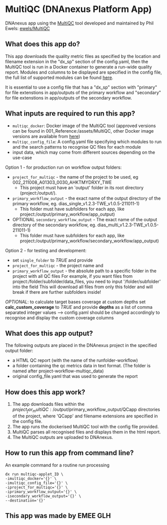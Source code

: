 # MultiQC (DNAnexus Platform App)

DNAnexus app using the [MultiQC](https://multiqc.info/docs/) tool developed and maintained by Phil Ewels: [ewels/MultiQC](https://github.com/ewels/MultiQC/)

## What does this app do?
This app downloads the quality metric files as specified by the location and filename extension in the "dx_sp" section of the config.yaml, then the MultiQC tool is run in a Docker container to generate a run-wide quality report. Modules and columns to be displayed are specified in the config file, the full list of supported modules can be found [here](https://github.com/ewels/MultiQC/tree/master/multiqc/modules).

It is essential to use a config file that has a "dx_sp" section with "primary" for file extenstions in app/outputs of the primary workflow and "secondary" for file extenstions in app/outputs of the secondary workflow.

## What inputs are required to run this app?
* `multiqc_docker`: Docker image of the MultiQC tool (approved versions can be found in 001_Reference:/assets/MultiQC, other Docker image versions are available from [here](https://hub.docker.com/r/ewels/multiqc/))
* `multiqc_config_file`: A config.yaml file specifying which modules to run and the search patterns to recognise QC files for each module
* input data, which may come from different sources depending on the use-case

Option 1 - for production run on workflow output folders:
* `project_for_multiqc` - the name of the project to be used, eg 002_211008_A01303_0030_AHKTMYDRXY_TWE
  - This project must have an 'output' folder in its root directory (project:/output/).
* `primary_workflow_output` - the exact name of the output directory of the primary workflow, eg. dias_single_v1.2.3-TWE_v1.0.5-211011-1) 
  - This folder must have subfolders for each app, like project:/output/primary_workflow/app_output)
* OPTIONAL `secondary_workflow_output` - The exact name of the output directory of the secondary workflow, eg. dias_multi_v1.2.3-TWE_v1.0.5-211011-1)
  - This folder must have subfolders for each app, like project:/output/primary_workflow/secondary_workflow/app_output)

Option 2 - for testing and development:
* set `single_folder` to *TRUE* and provide
* `project_for_multiqc` - the project name and 
* `primary_workflow_output` - the absolute path to a specific folder in the project with all QC files
For example, if you want files from project:/folder/subfolder/data_files, you need to input '/folder/subfolder' into the field
This will download all files from only this folder and will break if there are further subfolders inside!

*OPTIONAL*: to calculate target bases coverage at custom depths set **calc_custom_coverage** to *TRUE* and provide **depths** as a list of comma separated integer values
--> config.yaml should be changed accordingly to recognise and display the custom coverage columns

## What does this app output?
The following outputs are placed in the DNAnexus project in the specified output folder:
* a HTML QC report (with the name of the runfolder-workflow)
* a folder containing the qc metrics data in text format. (The folder is named after project-workflow-multiqc_data)
* original config_file.yaml that was used to generate the report

## How does this app work?
1. The app downloads files within the $project_for_multiQC:/output/$primary_workflow_output/QCapp directories of the project, where 'QCapp' and filename extensions are specified in the config file.
2. The app runs the dockerised MultiQC tool with the config file provided.
3. MultiQC parses all recognised files and displays them in the html report.
4. The MultiQC outputs are uploaded to DNAnexus.

## How to run this app from command line?
An example command for a routine run processing
```
dx run multiqc-applet_ID \
-imultiqc_docker='{}' \
-imultiqc_config_file='{}' \
-iproject_for_multiqc='{}' \
-iprimary_workflow_output='{}' \
-isecondary_workflow_output='{}' \
--destination='{}'
```

## This app was made by EMEE GLH
